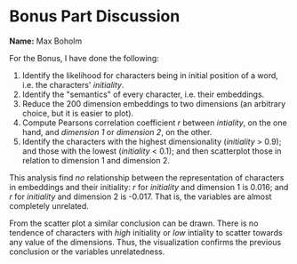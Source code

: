 # Bonus Part Discussion
**Name:** Max Boholm

For the Bonus, I have done the following:
1.    Identify the likelihood for characters being in initial position of a word, i.e. the characters' *initiality*.
2.    Identify the "semantics" of every character, i.e. their embeddings. 
3.    Reduce the 200 dimension embeddings to two dimensions (an arbitrary choice, but it is easier to plot).
4.    Compute Pearsons correlation coefficient *r* between *intiality*, on the one hand, and *dimension 1* or *dimension 2*, on the other.
5.    Identify the characters with the highest dimensionality (*initiality* > 0.9); and those with the lowest (*initiality* < 0.1); and then scatterplot those in relation to dimension 1 and dimension 2.

This analysis find *no* relationship between the representation of characters in embeddings and their initiality: *r* for *initiality* and dimension 1 is 0.016; and *r* for *initiality* and dimension 2 is -0.017. That is, the variables are almost completely unrelated. 

From the scatter plot a similar conclusion can be drawn. There is no tendence of characters with *high* initiality or *low* intiality to scatter towards any value of the dimensions. Thus, the visualization confirms the previous conclusion or the variables unrelatedness.
